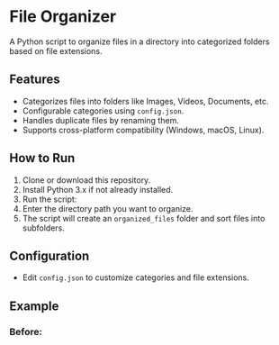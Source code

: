 # File Organizer

A Python script to organize files in a directory into categorized folders based on file extensions.

## Features
- Categorizes files into folders like Images, Videos, Documents, etc.
- Configurable categories using `config.json`.
- Handles duplicate files by renaming them.
- Supports cross-platform compatibility (Windows, macOS, Linux).

## How to Run
1. Clone or download this repository.
2. Install Python 3.x if not already installed.
3. Run the script:
4. Enter the directory path you want to organize.
5. The script will create an `organized_files` folder and sort files into subfolders.

## Configuration
- Edit `config.json` to customize categories and file extensions.

## Example
### Before:
